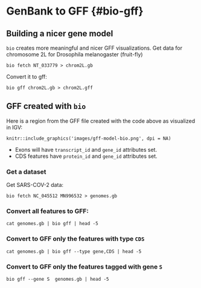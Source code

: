 # GenBank to GFF {#bio-gff}

## Building a nicer gene model

`bio` creates more meaningful  and nicer GFF visualizations. Get data for chromosome 2L for Drosophila melanogaster (fruit-fly)

    bio fetch NT_033779 > chrom2L.gb

Convert it to gff:

    bio gff chrom2L.gb > chrom2L.gff
    
## GFF created with `bio`
   
Here is a region from the GFF file created with the code above as visualized in IGV:

```{r fig.align='center', echo=FALSE}
knitr::include_graphics('images/gff-model-bio.png', dpi = NA)
```

* Exons will have `transcript_id` and `gene_id` attributes set.
* CDS features have `protein_id` and `gene_id` attributes set.

[SO]: http://www.sequenceontology.org/

### Get a dataset

Get SARS-COV-2 data:

    bio fetch NC_045512 MN996532 > genomes.gb

### Convert all features to GFF:

    cat genomes.gb | bio gff | head -5

### Convert to GFF only the features with type `CDS`

    cat genomes.gb | bio gff --type gene,CDS | head -5 

### Convert to GFF only the features tagged with gene `S`

    bio gff --gene S  genomes.gb | head -5

